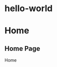 # hello-world

<!DOCTYPE html>
<html lang="en">
	<head>
		<meta charset="UTF-8"> 
		<title>Home</title>
	</head>
	<body>
		<h1>Home</h1>
		<h2>Home Page</h2>
		<p>Home</p>
	</body>
</html>

